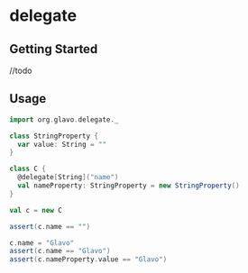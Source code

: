 # delegate

## Getting Started
//todo
## Usage
```scala
import org.glavo.delegate._

class StringProperty {
  var value: String = "" 
}

class C {
  @delegate[String]("name")  
  val nameProperty: StringProperty = new StringProperty()
}

val c = new C

assert(c.name == "")

c.name = "Glavo"
assert(c.name == "Glavo")
assert(c.nameProperty.value == "Glavo")
```